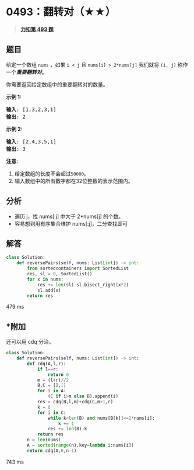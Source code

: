# 0493：翻转对（★★）


> <u>**[力扣第 493 题](https://leetcode.cn/problems/reverse-pairs/)**</u>

## 题目

<p>给定一个数组 <code>nums</code> ，如果 <code>i &lt; j</code> 且 <code>nums[i] &gt; 2*nums[j]</code> 我们就将 <code>(i, j)</code> 称作一个<strong><em>重要翻转对</em></strong>。</p>

<p>你需要返回给定数组中的重要翻转对的数量。</p>

<p><strong>示例 1:</strong></p>

<pre>
<strong>输入</strong>: [1,3,2,3,1]
<strong>输出</strong>: 2
</pre>

<p><strong>示例 2:</strong></p>

<pre>
<strong>输入</strong>: [2,4,3,5,1]
<strong>输出</strong>: 3
</pre>

<p><strong>注意:</strong></p>

<ol>
<li>给定数组的长度不会超过<code>50000</code>。</li>
<li>输入数组中的所有数字都在32位整数的表示范围内。</li>
</ol>


## 分析
  
- 遍历 j，找 nums[:j] 中大于 2*nums[j] 的个数。
- 容易想到用有序集合维护 nums[:j]，二分查找即可

## 解答

```python
class Solution:
    def reversePairs(self, nums: List[int]) -> int:
        from sortedcontainers import SortedList
        res, sl = 0, SortedList()
        for x in nums:
            res += len(sl)-sl.bisect_right(x*2)
            sl.add(x)
        return res
```
479 ms

## *附加

还可以用 cdq 分治。

```python
class Solution:
    def reversePairs(self, nums: List[int]) -> int:
        def cdq(A,l,r):
            if l==r:
                return 0
            m = (l+r)//2
            B,C = [],[]
            for i in A:
                (C if i>m else B).append(i)
            res = cdq(B,l,m)+cdq(C,m+1,r)
            k = 0
            for i in C:
                while k<len(B) and nums[B[k]]<=2*nums[i]:
                    k += 1
                res += len(B)-k
            return res
        n = len(nums)
        A = sorted(range(n),key=lambda i:nums[i])
        return cdq(A,0,n-1)
```
743 ms
